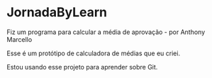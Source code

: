 # JornadaByLearn
Fiz um programa para calcular a média de aprovação - por Anthony Marcello

Esse é um protótipo de calculadora de médias que eu criei.

Estou usando esse projeto para aprender sobre Git. 
